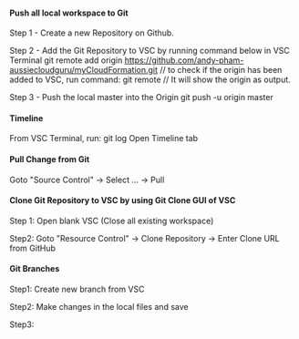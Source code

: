 #### Push all local workspace to Git ####

Step 1 - Create a new Repository on Github.

Step 2 - Add the Git Repository to VSC by running command below in VSC Terminal
    git remote add origin https://github.com/andy-pham-aussiecloudguru/myCloudFormation.git
    // to check if the origin has been added to VSC, run command: git remote
    // It will show the origin as output.

Step 3 - Push the local master into the Origin
    git push -u origin master

#### Timeline ####
From VSC Terminal, run: git log
Open Timeline tab

#### Pull Change from Git ####
Goto "Source Control" -> Select ... -> Pull

#### Clone Git Repository to VSC by using Git Clone GUI of VSC ####    
Step 1: Open blank VSC (Close all existing workspace)

Step2: Goto "Resource Control" -> Clone Repository -> Enter Clone URL from GitHub

#### Git Branches ####
Step1: Create new branch from VSC

Step2: Make changes in the local files and save

Step3: 